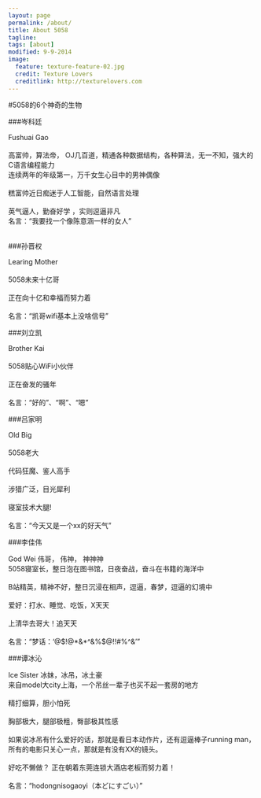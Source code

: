 ```yaml
---
layout: page
permalink: /about/
title: About 5058
tagline: 
tags: [about]
modified: 9-9-2014
image:
  feature: texture-feature-02.jpg
  credit: Texture Lovers
  creditlink: http://texturelovers.com
---
```


#5058的6个神奇的生物

###岑科廷

Fushuai Gao  
<br>
高富帅，算法帝， OJ几百道，精通各种数据结构，各种算法，无一不知，强大的C语言编程能力
<br>
连续两年的年级第一，万千女生心目中的男神偶像  
<br>
糕富帅近日痴迷于人工智能，自然语言处理  
<br>
英气逼人，勤奋好学 ，实则逗逼非凡
<br>
名言：“我要找一个像陈意涵一样的女人”  
<br>


###孙晋权

Learing Mother  
<br>
5058未来十亿哥  
<br>
正在向十亿和幸福而努力着  
<br>
名言：“凯哥wifi基本上没啥信号”

###刘立凯

Brother Kai  
<br>
5058贴心WiFi小伙伴  
<br>
正在奋发的骚年  
<br>
名言：“好的”、“啊”、“嗯”

###吕家明

Old Big  
<br>
5058老大  
<br>
代码狂魔、鉴人高手  
<br>
涉猎广泛，目光犀利  
<br>
寝室技术大腿!  
<br>
名言：“今天又是一个xx的好天气”

###李佳伟

God Wei  伟哥， 伟神， 神神神
<br>
5058寝室长，整日泡在图书馆，日夜奋战，奋斗在书籍的海洋中  
<br>
B站精英，精神不好，整日沉浸在相声，逗逼，春梦，逗逼的幻境中  
<br>
爱好：打水、睡觉、吃饭，X天天  
<br>
上清华去哥大！追天天  
<br>
名言：“梦话：‘@$!@*&*^&%$@!!#%^&’”

###谭冰沁

Ice Sister  冰妹，冰吊，冰土豪
<br>
来自model大city上海，一个吊丝一辈子也买不起一套房的地方  
<br>
精打细算，胆小怕死    
<br>
胸部极大，腿部极粗，臀部极其性感    
<br>
如果说冰吊有什么爱好的话，那就是看日本动作片，还有逗逼棒子running man，所有的电影只关心一点，那就是有没有XX的镜头。  
<br>
好吃不懒做？ 正在朝着东莞连锁大酒店老板而努力着！  
<br>
名言：“hodongnisogaoyi（本どにすごい）”
